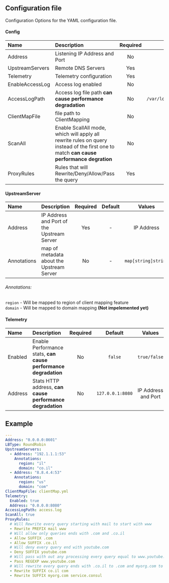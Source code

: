 ## Configuration file

Configuration Options for the YAML configuration file.

#### Config
| Name    | Description    | Required    | Default    | Values | Examples |
|:--|:--|:-:|:-:|:-:|:--|
| Address | Listening IP Address and Port | No | ```127.0.0.1:53``` | IP Address | 192.168.1.5:53 |
| UpstreamServers | Remote DNS Servers | Yes | - | [[]UpstreamServer](#upstreamserver) | [example](#example) |
| Telemetry | Telemetry configuration | Yes | - | [Telemtry](#telemetry) | [example](#example) |
| EnableAccessLog | Access log enabled  | No | ```True``` | ```bool``` | ```True``` |
| AccessLogPath | Access log file path **can cause performance degradation** | No | ```/var/log/hoopoe/access.log``` | POSIX file path | ```/tmp/access.log``` |
| ClientMapFile | file path to ClientMapping | No | - | POSIX file path | ```/tmp/clientmap.yml``` |
| ScanAll | Enable ScallAll mode, which will apply all rewrite rules on query instead of the first one to match **can cause performance degration** | No | ```true``` | ```true/false```| ``` false``` | 
| ProxyRules | Rules that will Rewrite/Deny/Allow/Pass the query  | Yes | - | ```[]string``` | Check the example below |

#### UpstreamServer
| Name    | Description    | Required    | Default    | Values | Examples |
|:--|:--|:-:|:-:|:-:|:--|
| Address | IP Address and Port of the Upstream Server | Yes | - | IP Address | 192.168.1.5:53 |
| Annotations | map of metadata about the Upstream Server | No | - | ```map[string]string``` | [example](#example) |

###### Annotations:
```region``` - Will be mapped to region of client mapping feature    
```domain``` - Will be mapped to domain mapping **(Not impelemented yet)**

#### Telemetry
| Name    | Description    | Required    | Default    | Values | Examples |
|:--|:--|:-:|:-:|:-:|:--|
| Enabled | Enable Performance stats, **can cause performance degradation** | No | ```false``` | ```true/false```| ``` true``` |
| Address | Stats HTTP address, **can cause performance degradation** | No | ```127.0.0.1:8080``` | IP Address and Port | ``` 0.0.0.0:80``` |

## Example
```yaml
---
Address: "0.0.0.0:8601"
LBType: RoundRobin
UpstreamServers:
  - Address: "192.1.1.1:53"
    Annotations:
      region: "il"
      domain: "co.il"
  - Address: "8.8.4.4:53"
    Annotations:
      region: "us"
      domain: "com"
ClientMapFile: clientMap.yml
Telemetry:
  Enabled: true
  Address: "0.0.0.0:8080"
AccessLogPath: access.log
ScanAll: true
ProxyRules:
  # Will Rewrite every query starting with mail to start with www
  - Rewrite PREFIX mail www
  # Will allow only queries ends with .com and .co.il
  - Allow SUFFIX .com
  - Allow SUFFIX .co.il
  # Will deny every query end with youtube.com
  - Deny SUFFIX youtube.com
  # Will pass with out any processing every query equal to www.youtube.com
  - Pass REGEXP www.youtube.com
  # Will rewrite every query ends with .co.il to .com and myorg.com to service.consul
  - Rewrite SUFFIX co.il com
  - Rewrite SUFFIX myorg.com service.consul
```